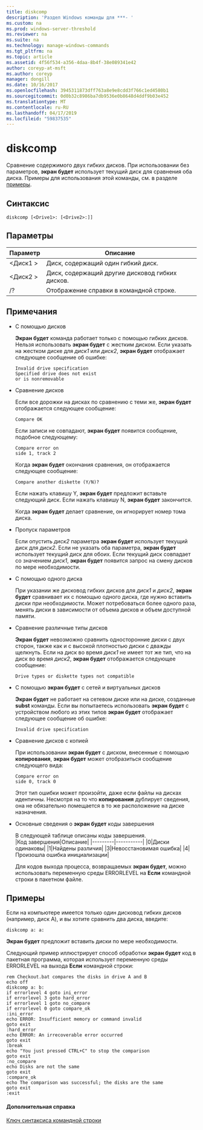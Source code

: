 ```yaml
---
title: diskcomp
description: 'Раздел Windows команды для ***- '
ms.custom: na
ms.prod: windows-server-threshold
ms.reviewer: na
ms.suite: na
ms.technology: manage-windows-commands
ms.tgt_pltfrm: na
ms.topic: article
ms.assetid: 4f56f534-a356-4daa-8b4f-38e089341e42
author: coreyp-at-msft
ms.author: coreyp
manager: dongill
ms.date: 10/16/2017
ms.openlocfilehash: 3945311873dff763a8e9e8cdd3f766c1ed4580b1
ms.sourcegitcommit: 0d0b32c8986ba7db9536e0b8648d4ddf9b03e452
ms.translationtype: MT
ms.contentlocale: ru-RU
ms.lasthandoff: 04/17/2019
ms.locfileid: "59837535"
---
```

# <a name="diskcomp"></a>diskcomp



Сравнение содержимого двух гибких дисков. При использовании без параметров, **экран будет** использует текущий диск для сравнения оба диска. Примеры для использования этой команды, см. в разделе [примеры](#BKMK_examples).

## <a name="syntax"></a>Синтаксис

```
diskcomp [<Drive1>: [<Drive2>:]]
```

## <a name="parameters"></a>Параметры

|Параметр|Описание|
|---------|-----------|
|\<Диск1 >|Диск, содержащий один гибкий диск.|
|\<Диск2 >|Диск, содержащий другие дисковод гибких дисков.|
|/?|Отображение справки в командной строке.|

## <a name="remarks"></a>Примечания

-   С помощью дисков

    **Экран будет** команда работает только с помощью гибких дисков. Нельзя использовать **экран будет** с жестким диском. Если указать на жестком диске для *диск1* или *диск2*, **экран будет** отображает следующее сообщение об ошибке:  
    ```
    Invalid drive specification
    Specified drive does not exist
    or is nonremovable
    ```  
-   Сравнение дисков

    Если все дорожки на дисках по сравнению с теми же, **экран будет** отображается следующее сообщение:  
    ```
    Compare OK
    ```  
    Если записи не совпадают, **экран будет** появится сообщение, подобное следующему:  
    ```
    Compare error on
    side 1, track 2
    ```  
    Когда **экран будет** окончания сравнения, он отображается следующее сообщение:  
    ```
    Compare another diskette (Y/N)?
    ```  
    Если нажать клавишу Y, **экран будет** предложит вставьте следующий диск. Если нажать клавишу N, **экран будет** закончится.

    Когда **экран будет** делает сравнение, он игнорирует номер тома диска.
-   Пропуск параметров

    Если опустить *диск2* параметра **экран будет** использует текущий диск для *диск2*. Если не указать оба параметра, **экран будет** использует текущий диск для обоих. Если текущий диск совпадает со значением *диск1*, **экран будет** появится запрос на смену дисков по мере необходимости.
-   С помощью одного диска

    При указании же дисковод гибких дисков для *диск1* и *диск2*, **экран будет** сравнивает их с помощью одного диска, где нужно вставить диски при необходимости. Может потребоваться более одного раза, менять диски в зависимости от объема дисков и объем доступной памяти.
-   Сравнение различные типы дисков

    **Экран будет** невозможно сравнить односторонние диски с двух сторон, также как и с высокой плотностью диски с дважды щелкнуть. Если на диск во время *диск1* не имеет тот же тип, что на диск во время *диск2*, **экран будет** отображается следующее сообщение:  
    ```
    Drive types or diskette types not compatible
    ```  
-   С помощью **экран будет** с сетей и виртуальных дисков

    **Экран будет** не работает на сетевом диске или на диске, созданные **subst** команды. Если вы попытаетесь использовать **экран будет** с устройством любого из этих типов **экран будет** отображает следующее сообщение об ошибке:  
    ```
    Invalid drive specification
    ```  
-   Сравнение дисков с копией

    При использовании **экран будет** с диском, внесенные с помощью **копирования**, **экран будет** может отобразиться сообщение следующего вида:  
    ```
    Compare error on 
    side 0, track 0
    ```  
    Этот тип ошибки может произойти, даже если файлы на дисках идентичны. Несмотря на то что **копирования** дублирует сведения, она не обязательно помещается в то же расположение на диске назначения.
-   Основные сведения о **экран будет** коды завершения

    В следующей таблице описаны коды завершения.  
    |Код завершения|Описание|
    |---------|-----------|
    |0|Диски одинаковы|
    |1|Найдены различия|
    |3|Невосстановимая ошибка|
    |4|Произошла ошибка инициализации|

    Для кодов выхода процесса, возвращаемых **экран будет**, можно использовать переменную среды ERRORLEVEL на **Если** командной строки в пакетном файле.

## <a name="BKMK_examples"></a>Примеры

Если на компьютере имеется только один дисковод гибких дисков (например, диск A), и вы хотите сравнить два диска, введите:
```
diskcomp a: a:
```
**Экран будет** предложит вставить диски по мере необходимости.

Следующий пример иллюстрирует способ обработки **экран будет** код в пакетная программа, которая использует переменную среды ERRORLEVEL на выхода **Если** командной строки:
```
rem Checkout.bat compares the disks in drive A and B 
echo off 
diskcomp a: b: 
if errorlevel 4 goto ini_error 
if errorlevel 3 goto hard_error 
if errorlevel 1 goto no_compare
if errorlevel 0 goto compare_ok 
:ini_error 
echo ERROR: Insufficient memory or command invalid 
goto exit 
:hard_error 
echo ERROR: An irrecoverable error occurred 
goto exit 
:break 
echo "You just pressed CTRL+C" to stop the comparison 
goto exit 
:no_compare 
echo Disks are not the same 
goto exit 
:compare_ok 
echo The comparison was successful; the disks are the same 
goto exit 
:exit
```

#### <a name="additional-references"></a>Дополнительная справка

[Ключ синтаксиса командной строки](command-line-syntax-key.md)
